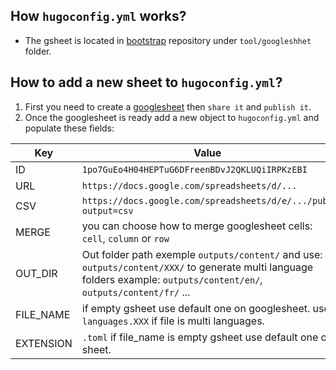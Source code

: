 ## How **`hugoconfig.yml`** works?

- The gsheet is located in [bootstrap](https://github.com/getcouragenow/bootstrap) repository under `tool/googleshhet` folder.

## How to add a new sheet to **`hugoconfig.yml`**?

1. First you need to create a [googlesheet](https://docs.google.com/spreadsheets) then `share it` and `publish it`.
2. Once the googlesheet is ready add a new object to `hugoconfig.yml` and populate these fields:

Key|Value
---|---
ID| `1po7GuEo4H04HEPTuG6DFreenBDvJ2QKLUQiIRPKzEBI`
URL|`https://docs.google.com/spreadsheets/d/...`
CSV|`https://docs.google.com/spreadsheets/d/e/.../pub?output=csv`
MERGE|you can choose how to merge googlesheet cells: `cell`, `column` or `row`
OUT_DIR| Out folder path exemple `outputs/content/` and use: `outputs/content/XXX/` to generate multi language folders example: `outputs/content/en/`, `outputs/content/fr/` ...
FILE_NAME| if empty gsheet use default one on googlesheet. use `languages.XXX` if file is multi languages.
EXTENSION| `.toml` if file_name is empty gsheet use default one on sheet. 

